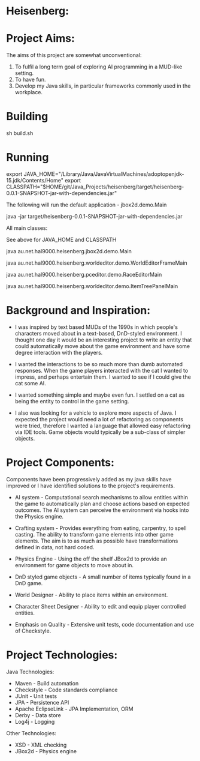 
Heisenberg:
===================

Project Aims:
===================
The aims of this project are somewhat unconventional:

1) To fulfil a long term goal of exploring AI programming in a MUD-like setting.
2) To have fun.
3) Develop my Java skills, in particular frameworks commonly used in the workplace.

Building
=========
sh build.sh

Running
========
export JAVA_HOME="/Library/Java/JavaVirtualMachines/adoptopenjdk-15.jdk/Contents/Home"
export CLASSPATH="$HOME/git/Java_Projects/heisenberg/target/heisenberg-0.0.1-SNAPSHOT-jar-with-dependencies.jar"

The following will run the default application - jbox2d.demo.Main

java -jar target/heisenberg-0.0.1-SNAPSHOT-jar-with-dependencies.jar


All main classes:

See above for JAVA_HOME and CLASSPATH

java au.net.hal9000.heisenberg.jbox2d.demo.Main

java au.net.hal9000.heisenberg.worldeditor.demo.WorldEditorFrameMain

java au.net.hal9000.heisenberg.pceditor.demo.RaceEditorMain

java au.net.hal9000.heisenberg.worldeditor.demo.ItemTreePanelMain



Background and Inspiration:
============================

* I was inspired by text based MUDs of the 1990s in which
people's characters moved about in a text-based, DnD-styled
environment.  I thought one day it would be an interesting project 
to write an entity that could automatically move about the game 
environment and have some degree interaction with the players. 

* I wanted the interactions to be so much more than dumb 
automated responses. When the game players interacted with
the cat I wanted to impress, and perhaps entertain them.
I wanted to see if I could give the cat some AI.

* I wanted something simple and maybe even fun. I settled on a cat
as being the entity to control in the game setting.

* I also was looking for a vehicle to explore more aspects of Java.
I expected the project would need a lot of refactoring as components
were tried, therefore I wanted a language that allowed easy refactoring 
via IDE tools.  Game objects would typically be a sub-class of simpler objects.  

Project Components:
===================
Components have been progressively added as my java skills have improved
or I have identified solutions to the project's requirements.

* AI system - Computational search mechanisms to allow entities within the
  game to automatically plan and choose actions based on expected outcomes.
  The AI system can perceive the environment via hooks into the Physics engine.

* Crafting system - Provides everything from eating, carpentry, to spell 
  casting.  The ability to transform game elements into other game elements.
  The aim is to as much as possible have transformations defined in data,
  not hard coded.
 
* Physics Engine - Using the off the shelf JBox2d to provide an environment
  for game objects to move about in.

* DnD styled game objects - A small number of items typically found in a DnD 
  game.

* World Designer - Ability to place items within an environment.

* Character Sheet Designer - Ability to edit and equip player controlled entities.

* Emphasis on Quality - Extensive unit tests, code documentation and use of Checkstyle.

Project Technologies:
======================

Java Technologies:
* Maven - Build automation
* Checkstyle - Code standards compliance
* JUnit - Unit tests
* JPA - Persistence API
* Apache EclipseLink - JPA Implementation, ORM
* Derby - Data store
* Log4j - Logging

Other Technologies:
* XSD - XML checking
* JBox2d - Physics engine

